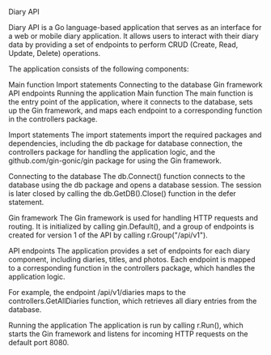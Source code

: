 Diary API


Diary API is a Go language-based application that serves as an interface for a web or mobile diary application. It allows users to interact with their diary data by providing a set of endpoints to perform CRUD (Create, Read, Update, Delete) operations.

The application consists of the following components:

Main function
Import statements
Connecting to the database
Gin framework
API endpoints
Running the application
Main function
The main function is the entry point of the application, where it connects to the database, sets up the Gin framework, and maps each endpoint to a corresponding function in the controllers package.

Import statements
The import statements import the required packages and dependencies, including the db package for database connection, the controllers package for handling the application logic, and the github.com/gin-gonic/gin package for using the Gin framework.

Connecting to the database
The db.Connect() function connects to the database using the db package and opens a database session. The session is later closed by calling the db.GetDB().Close() function in the defer statement.

Gin framework
The Gin framework is used for handling HTTP requests and routing. It is initialized by calling gin.Default(), and a group of endpoints is created for version 1 of the API by calling r.Group("/api/v1").

API endpoints
The application provides a set of endpoints for each diary component, including diaries, titles, and photos. Each endpoint is mapped to a corresponding function in the controllers package, which handles the application logic.

For example, the endpoint /api/v1/diaries maps to the controllers.GetAllDiaries function, which retrieves all diary entries from the database.

Running the application
The application is run by calling r.Run(), which starts the Gin framework and listens for incoming HTTP requests on the default port 8080.
